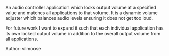 An audio controller application which locks output volume at a specified value and matches all applications to that volume. It is a dynamic volume adjuster which balances audio levels ensuring it does not get too loud. 

For future work I want to expand it such that each individual application has its own locked output volume in addition to the overall output volume from all applications.

Author: vilmoose
